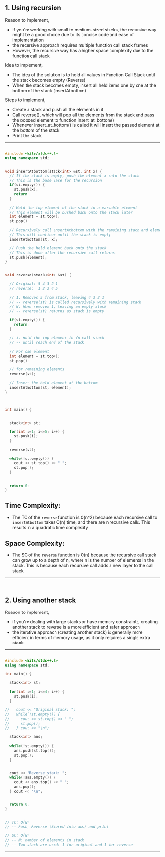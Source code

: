 
## 1. Using recursion

Reason to implement,
- If you're working with small to medium-sized stacks, 
  the recursive way might be a good choice due to its concise code and ease of implementation
- the recursive approach requires multiple function call stack frames
- However, the recursive way has a higher space complexity due to the function call stack

Idea to implement,
- The idea of the solution is to hold all values in Function Call Stack until the stack becomes empty (Reverse)
- When the stack becomes empty, insert all held items one by one at the bottom of the stack (insertAtbottom)


Steps to implement,
- Create a stack and push all the elements in it
- Call reverse(), which will pop all the elements from the
  stack and pass the popped element to function insert_at_bottom()
- Whenever insert_at_bottom() is called it will insert the
  passed element at the bottom of the stack
- Print the stack    

<hr>

```cpp

#include <bits/stdc++.h>
using namespace std;


void insertAtbottom(stack<int> &st, int x) {
  // If the stack is empty, push the element x onto the stack
  // This is the base case for the recursion
  if(st.empty()) {
    st.push(x);
    return;
  }

  // Hold the top element of the stack in a variable element
  // This element will be pushed back onto the stack later
  int element = st.top();
  st.pop();

  // Recursively call insertAtbottom with the remaining stack and element x
  // This will continue until the stack is empty
  insertAtbottom(st, x);

  // Push the held element back onto the stack
  // This is done after the recursive call returns
  st.push(element);
}


void reverse(stack<int> &st) {

  // Original: 5 4 3 2 1
  // reverse:  1 2 3 4 5

  // 1. Removes 5 from stack, leaving 4 3 2 1
  // -- reverse(st) is called recursively with remaining stack
  // N. When removes 1, leaving an empty stack
  // -- reverse(st) returns as stack is empty

  if(st.empty()) {
    return;
  }

  // 1. Hold the top element in fn call stack
  // -- until reach end of the stack

  // For one element
  int element = st.top();
  st.pop();   

  // for remaining elements
  reverse(st);  

  // Insert the held element at the bottom
  insertAtbottom(st, element);
}



int main() {


  stack<int> st;

  for(int i=1; i<=5; i++) {
    st.push(i);
  }

  reverse(st);

  while(!st.empty()) {
    cout << st.top() << " ";
    st.pop();
  }


  return 0;
}

```


## Time Complexity:
- The TC of the `reverse` function is O(n^2) because each recursive call to `insertAtbottom` takes O(n) time, 
  and there are n recursive calls. This results in a quadratic time complexity

## Space Complexity:
- The SC of the `reverse` function is O(n) because the recursive call stack can grow up to a depth of n,
  where n is the number of elements in the stack. This is because each recursive call adds a new layer to the call stack

<hr>
<br>

## 2. Using another stack

Reason to implement,
- if you're dealing with large stacks or have memory constraints, 
  creating another stack to reverse is a more efficient and safer approach
- the iterative approach (creating another stack) is generally more efficient in terms of memory usage, 
  as it only requires a single extra stack

<hr>

```cpp

#include <bits/stdc++.h>
using namespace std;

int main() {

  stack<int> st;

  for(int i=1; i<=4; i++) {
    st.push(i);
  }

//   cout << "Original stack: ";
//   while(!st.empty()) {
//     cout << st.top() << " ";
//     st.pop();
//   } cout << "\n";

  stack<int> ans;
  
  while(!st.empty()) {
    ans.push(st.top());
    st.pop();
  }


  cout << "Reverse stack: ";
  while(!ans.empty()) {
    cout << ans.top() << " ";
    ans.pop();
  } cout << "\n"; 


  return 0;
}


// TC: O(N)
// -- Push, Reverse (Stored into ans) and print

// SC: O(N)
// -- N: number of elements in stack
// -- Two stack are used: 1 for original and 1 for reverse
```

<hr>
